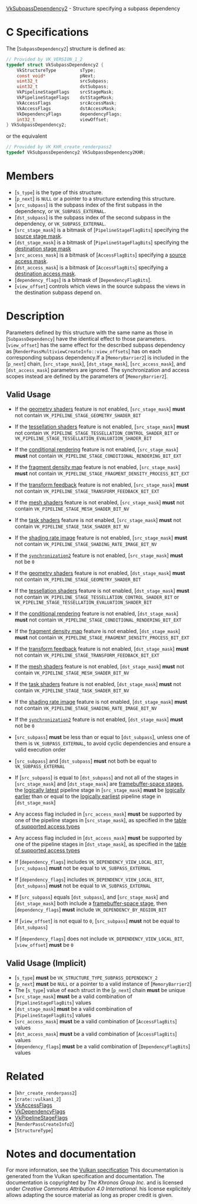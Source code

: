 [VkSubpassDependency2](https://www.khronos.org/registry/vulkan/specs/1.3-extensions/man/html/VkSubpassDependency2.html) - Structure specifying a subpass dependency

# C Specifications
The [`SubpassDependency2`] structure is defined as:
```c
// Provided by VK_VERSION_1_2
typedef struct VkSubpassDependency2 {
    VkStructureType         sType;
    const void*             pNext;
    uint32_t                srcSubpass;
    uint32_t                dstSubpass;
    VkPipelineStageFlags    srcStageMask;
    VkPipelineStageFlags    dstStageMask;
    VkAccessFlags           srcAccessMask;
    VkAccessFlags           dstAccessMask;
    VkDependencyFlags       dependencyFlags;
    int32_t                 viewOffset;
} VkSubpassDependency2;
```
or the equivalent
```c
// Provided by VK_KHR_create_renderpass2
typedef VkSubpassDependency2 VkSubpassDependency2KHR;
```

# Members
- [`s_type`] is the type of this structure.
- [`p_next`] is `NULL` or a pointer to a structure extending this structure.
- [`src_subpass`] is the subpass index of the first subpass in the dependency, or `VK_SUBPASS_EXTERNAL`.
- [`dst_subpass`] is the subpass index of the second subpass in the dependency, or `VK_SUBPASS_EXTERNAL`.
- [`src_stage_mask`] is a bitmask of [`PipelineStageFlagBits`] specifying the [source stage mask](https://www.khronos.org/registry/vulkan/specs/1.3-extensions/html/vkspec.html#synchronization-pipeline-stages-masks).
- [`dst_stage_mask`] is a bitmask of [`PipelineStageFlagBits`] specifying the [destination stage mask](https://www.khronos.org/registry/vulkan/specs/1.3-extensions/html/vkspec.html#synchronization-pipeline-stages-masks)
- [`src_access_mask`] is a bitmask of [`AccessFlagBits`] specifying a [source access mask](https://www.khronos.org/registry/vulkan/specs/1.3-extensions/html/vkspec.html#synchronization-access-masks).
- [`dst_access_mask`] is a bitmask of [`AccessFlagBits`] specifying a [destination access mask](https://www.khronos.org/registry/vulkan/specs/1.3-extensions/html/vkspec.html#synchronization-access-masks).
- [`dependency_flags`] is a bitmask of [`DependencyFlagBits`].
- [`view_offset`] controls which views in the source subpass the views in the destination subpass depend on.

# Description
Parameters defined by this structure with the same name as those in
[`SubpassDependency`] have the identical effect to those parameters.[`view_offset`] has the same effect for the described subpass dependency as
[`RenderPassMultiviewCreateInfo::view_offsets`] has on each
corresponding subpass dependency.If a [`MemoryBarrier2`] is included in the [`p_next`] chain,
[`src_stage_mask`], [`dst_stage_mask`], [`src_access_mask`], and
[`dst_access_mask`] parameters are ignored.
The synchronization and access scopes instead are defined by the parameters
of [`MemoryBarrier2`].
## Valid Usage
-    If the [geometry shaders](https://www.khronos.org/registry/vulkan/specs/1.2-extensions/html/vkspec.html#features-geometryShader) feature is not enabled, [`src_stage_mask`] **must**  not contain `VK_PIPELINE_STAGE_GEOMETRY_SHADER_BIT`
-    If the [tessellation shaders](https://www.khronos.org/registry/vulkan/specs/1.2-extensions/html/vkspec.html#features-tessellationShader) feature is not enabled, [`src_stage_mask`] **must**  not contain `VK_PIPELINE_STAGE_TESSELLATION_CONTROL_SHADER_BIT` or `VK_PIPELINE_STAGE_TESSELLATION_EVALUATION_SHADER_BIT`
-    If the [conditional rendering](https://www.khronos.org/registry/vulkan/specs/1.2-extensions/html/vkspec.html#features-conditionalRendering) feature is not enabled, [`src_stage_mask`] **must**  not contain `VK_PIPELINE_STAGE_CONDITIONAL_RENDERING_BIT_EXT`
-    If the [fragment density map](https://www.khronos.org/registry/vulkan/specs/1.2-extensions/html/vkspec.html#features-fragmentDensityMap) feature is not enabled, [`src_stage_mask`] **must**  not contain `VK_PIPELINE_STAGE_FRAGMENT_DENSITY_PROCESS_BIT_EXT`
-    If the [transform feedback](https://www.khronos.org/registry/vulkan/specs/1.2-extensions/html/vkspec.html#features-transformFeedback) feature is not enabled, [`src_stage_mask`] **must**  not contain `VK_PIPELINE_STAGE_TRANSFORM_FEEDBACK_BIT_EXT`
-    If the [mesh shaders](https://www.khronos.org/registry/vulkan/specs/1.2-extensions/html/vkspec.html#features-meshShader) feature is not enabled, [`src_stage_mask`] **must**  not contain `VK_PIPELINE_STAGE_MESH_SHADER_BIT_NV`
-    If the [task shaders](https://www.khronos.org/registry/vulkan/specs/1.2-extensions/html/vkspec.html#features-taskShader) feature is not enabled, [`src_stage_mask`] **must**  not contain `VK_PIPELINE_STAGE_TASK_SHADER_BIT_NV`
-    If the [shading rate image](https://www.khronos.org/registry/vulkan/specs/1.2-extensions/html/vkspec.html#features-shadingRateImage) feature is not enabled, [`src_stage_mask`] **must**  not contain `VK_PIPELINE_STAGE_SHADING_RATE_IMAGE_BIT_NV`
-    If the [`synchronization2`](https://www.khronos.org/registry/vulkan/specs/1.2-extensions/html/vkspec.html#features-synchronization2) feature is not enabled, [`src_stage_mask`] **must**  not be `0`

-    If the [geometry shaders](https://www.khronos.org/registry/vulkan/specs/1.2-extensions/html/vkspec.html#features-geometryShader) feature is not enabled, [`dst_stage_mask`] **must**  not contain `VK_PIPELINE_STAGE_GEOMETRY_SHADER_BIT`
-    If the [tessellation shaders](https://www.khronos.org/registry/vulkan/specs/1.2-extensions/html/vkspec.html#features-tessellationShader) feature is not enabled, [`dst_stage_mask`] **must**  not contain `VK_PIPELINE_STAGE_TESSELLATION_CONTROL_SHADER_BIT` or `VK_PIPELINE_STAGE_TESSELLATION_EVALUATION_SHADER_BIT`
-    If the [conditional rendering](https://www.khronos.org/registry/vulkan/specs/1.2-extensions/html/vkspec.html#features-conditionalRendering) feature is not enabled, [`dst_stage_mask`] **must**  not contain `VK_PIPELINE_STAGE_CONDITIONAL_RENDERING_BIT_EXT`
-    If the [fragment density map](https://www.khronos.org/registry/vulkan/specs/1.2-extensions/html/vkspec.html#features-fragmentDensityMap) feature is not enabled, [`dst_stage_mask`] **must**  not contain `VK_PIPELINE_STAGE_FRAGMENT_DENSITY_PROCESS_BIT_EXT`
-    If the [transform feedback](https://www.khronos.org/registry/vulkan/specs/1.2-extensions/html/vkspec.html#features-transformFeedback) feature is not enabled, [`dst_stage_mask`] **must**  not contain `VK_PIPELINE_STAGE_TRANSFORM_FEEDBACK_BIT_EXT`
-    If the [mesh shaders](https://www.khronos.org/registry/vulkan/specs/1.2-extensions/html/vkspec.html#features-meshShader) feature is not enabled, [`dst_stage_mask`] **must**  not contain `VK_PIPELINE_STAGE_MESH_SHADER_BIT_NV`
-    If the [task shaders](https://www.khronos.org/registry/vulkan/specs/1.2-extensions/html/vkspec.html#features-taskShader) feature is not enabled, [`dst_stage_mask`] **must**  not contain `VK_PIPELINE_STAGE_TASK_SHADER_BIT_NV`
-    If the [shading rate image](https://www.khronos.org/registry/vulkan/specs/1.2-extensions/html/vkspec.html#features-shadingRateImage) feature is not enabled, [`dst_stage_mask`] **must**  not contain `VK_PIPELINE_STAGE_SHADING_RATE_IMAGE_BIT_NV`
-    If the [`synchronization2`](https://www.khronos.org/registry/vulkan/specs/1.2-extensions/html/vkspec.html#features-synchronization2) feature is not enabled, [`dst_stage_mask`] **must**  not be `0`
-  [`src_subpass`] **must**  be less than or equal to [`dst_subpass`], unless one of them is `VK_SUBPASS_EXTERNAL`, to avoid cyclic dependencies and ensure a valid execution order
-  [`src_subpass`] and [`dst_subpass`] **must**  not both be equal to `VK_SUBPASS_EXTERNAL`
-    If [`src_subpass`] is equal to [`dst_subpass`] and not all of the stages in [`src_stage_mask`] and [`dst_stage_mask`] are [framebuffer-space stages](https://www.khronos.org/registry/vulkan/specs/1.3-extensions/html/vkspec.html#synchronization-framebuffer-regions), the [logically latest](https://www.khronos.org/registry/vulkan/specs/1.3-extensions/html/vkspec.html#synchronization-pipeline-stages-order) pipeline stage in [`src_stage_mask`] **must**  be [logically earlier](https://www.khronos.org/registry/vulkan/specs/1.3-extensions/html/vkspec.html#synchronization-pipeline-stages-order) than or equal to the [logically earliest](https://www.khronos.org/registry/vulkan/specs/1.3-extensions/html/vkspec.html#synchronization-pipeline-stages-order) pipeline stage in [`dst_stage_mask`]
-    Any access flag included in [`src_access_mask`] **must**  be supported by one of the pipeline stages in [`src_stage_mask`], as specified in the [table of supported access types](https://www.khronos.org/registry/vulkan/specs/1.3-extensions/html/vkspec.html#synchronization-access-types-supported)
-    Any access flag included in [`dst_access_mask`] **must**  be supported by one of the pipeline stages in [`dst_stage_mask`], as specified in the [table of supported access types](https://www.khronos.org/registry/vulkan/specs/1.3-extensions/html/vkspec.html#synchronization-access-types-supported)
-    If [`dependency_flags`] includes `VK_DEPENDENCY_VIEW_LOCAL_BIT`, [`src_subpass`] **must**  not be equal to `VK_SUBPASS_EXTERNAL`
-    If [`dependency_flags`] includes `VK_DEPENDENCY_VIEW_LOCAL_BIT`, [`dst_subpass`] **must**  not be equal to `VK_SUBPASS_EXTERNAL`
-    If [`src_subpass`] equals [`dst_subpass`], and [`src_stage_mask`] and [`dst_stage_mask`] both include a [framebuffer-space stage](https://www.khronos.org/registry/vulkan/specs/1.3-extensions/html/vkspec.html#synchronization-framebuffer-regions), then [`dependency_flags`] **must**  include `VK_DEPENDENCY_BY_REGION_BIT`
-    If [`view_offset`] is not equal to `0`, [`src_subpass`] **must**  not be equal to [`dst_subpass`]
-    If [`dependency_flags`] does not include `VK_DEPENDENCY_VIEW_LOCAL_BIT`, [`view_offset`] **must**  be `0`

## Valid Usage (Implicit)
-  [`s_type`] **must**  be `VK_STRUCTURE_TYPE_SUBPASS_DEPENDENCY_2`
-  [`p_next`] **must**  be `NULL` or a pointer to a valid instance of [`MemoryBarrier2`]
-    The [`s_type`] value of each struct in the [`p_next`] chain  **must**  be unique
-  [`src_stage_mask`] **must**  be a valid combination of [`PipelineStageFlagBits`] values
-  [`dst_stage_mask`] **must**  be a valid combination of [`PipelineStageFlagBits`] values
-  [`src_access_mask`] **must**  be a valid combination of [`AccessFlagBits`] values
-  [`dst_access_mask`] **must**  be a valid combination of [`AccessFlagBits`] values
-  [`dependency_flags`] **must**  be a valid combination of [`DependencyFlagBits`] values

# Related
- [`khr_create_renderpass2`]
- [`crate::vulkan1_2`]
- [VkAccessFlags]()
- [VkDependencyFlags]()
- [VkPipelineStageFlags]()
- [`RenderPassCreateInfo2`]
- [`StructureType`]

# Notes and documentation
For more information, see the [Vulkan specification](https://www.khronos.org/registry/vulkan/specs/1.3-extensions/html/vkspec.html)
This documentation is generated from the Vulkan specification and documentation.
The documentation is copyrighted by *The Khronos Group Inc.* and is licensed under *Creative Commons Attribution 4.0 International*.
his license explicitely allows adapting the source material as long as proper credit is given.
        
